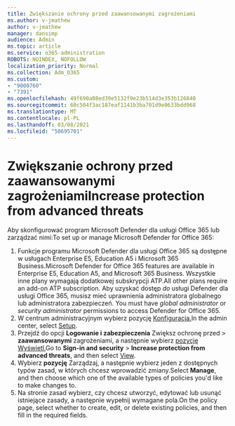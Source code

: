 ```yaml
---
title: Zwiększanie ochrony przed zaawansowanymi zagrożeniami
ms.author: v-jmathew
author: v-jmathew
manager: dansimp
audience: Admin
ms.topic: article
ms.service: o365-administration
ROBOTS: NOINDEX, NOFOLLOW
localization_priority: Normal
ms.collection: Adm_O365
ms.custom:
- "9000760"
- "7391"
ms.openlocfilehash: 49f690a08ed39e5132f9e23b514d3e353b126840
ms.sourcegitcommit: 60c504f3ac187eaf1141b3ba701d9e0633bdd968
ms.translationtype: MT
ms.contentlocale: pl-PL
ms.lasthandoff: 03/08/2021
ms.locfileid: "50695701"
---
```

# <a name="increase-protection-from-advanced-threats"></a><span data-ttu-id="960e0-102">Zwiększanie ochrony przed zaawansowanymi zagrożeniami</span><span class="sxs-lookup"><span data-stu-id="960e0-102">Increase protection from advanced threats</span></span>

<span data-ttu-id="960e0-103">Aby skonfigurować program Microsoft Defender dla usługi Office 365 lub zarządzać nimi:</span><span class="sxs-lookup"><span data-stu-id="960e0-103">To set up or manage Microsoft Defender for Office 365:</span></span>

1. <span data-ttu-id="960e0-104">Funkcje programu Microsoft Defender dla usługi Office 365 są dostępne w usługach Enterprise E5, Education A5 i Microsoft 365 Business.</span><span class="sxs-lookup"><span data-stu-id="960e0-104">Microsoft Defender for Office 365 features are available in Enterprise E5, Education A5, and Microsoft 365 Business.</span></span> <span data-ttu-id="960e0-105">Wszystkie inne plany wymagają dodatkowej subskrypcji ATP.</span><span class="sxs-lookup"><span data-stu-id="960e0-105">All other plans require an add-on ATP subscription.</span></span> <span data-ttu-id="960e0-106">Aby uzyskać dostęp *do* usługi Defender dla usługi Office 365, musisz mieć uprawnienia administratora globalnego lub administratora zabezpieczeń. </span><span class="sxs-lookup"><span data-stu-id="960e0-106">You must have *global administrator* or *security administrator* permissions to access Defender for Office 365.</span></span>
2. <span data-ttu-id="960e0-107">W centrum administracyjnym wybierz pozycję [Konfiguracja.](https://go.microsoft.com/fwlink/p/?linkid=2075721)</span><span class="sxs-lookup"><span data-stu-id="960e0-107">In the admin center, select [Setup](https://go.microsoft.com/fwlink/p/?linkid=2075721).</span></span>
3. <span data-ttu-id="960e0-108">Przejdź do opcji **Logowanie i zabezpieczenia** Zwiększ ochronę przed  >  **zaawansowanymi** zagrożeniami, a następnie wybierz [pozycję Wyświetl.](https://go.microsoft.com/fwlink/?linkid=2109302)</span><span class="sxs-lookup"><span data-stu-id="960e0-108">Go to **Sign-in and security** > **Increase protection from advanced threats**, and then select [View](https://go.microsoft.com/fwlink/?linkid=2109302).</span></span>
4. <span data-ttu-id="960e0-109">Wybierz **pozycję** Zarządzaj, a następnie wybierz jeden z dostępnych typów zasad, w których chcesz wprowadzić zmiany.</span><span class="sxs-lookup"><span data-stu-id="960e0-109">Select **Manage**, and then choose which one of the available types of policies you'd like to make changes to.</span></span>
5. <span data-ttu-id="960e0-110">Na stronie zasad wybierz, czy chcesz utworzyć, edytować lub usunąć istniejące zasady, a następnie wypełnij wymagane pola.</span><span class="sxs-lookup"><span data-stu-id="960e0-110">On the policy page, select whether to create, edit, or delete existing policies, and then fill in the required fields.</span></span>
